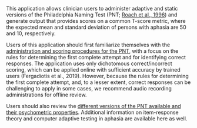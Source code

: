 This application allows clinician users to administer adaptive and static versions of the Philadelphia Naming Test (PNT; <a href="http://aphasiology.pitt.edu/215/1/24-09.pdf" target="_blank">Roach et al., 1996</a>) and generate output that provides scores on a common T-score metric, where the expected mean and standard deviation of persons with aphasia are 50 and 10, respectively. 

Users of this application should first familiarize themselves with the <a href="https://mrri.org/philadelphia-naming-test/" target="_blank">administration and scoring procedures for the PNT</a>, with a focus on the rules for determining the first complete attempt and for identifying correct responses. The application uses only dichotomous correct/incorrect scoring, which can be applied online with sufficient accuracy by trained users (Fergadiotis et al., 2019). However, because the rules for determining the first complete attempt, and, to a lesser extent, correct responses can be challenging to apply in some cases, we recommend audio recording administrations for offline review. 

Users should also review the <a href="https://rbcavanaugh.github.io/pnt/articles/articles/PNT-Versions.html" target="_blank">different versions of the PNT available and their psychometric properties</a>. Additional information on item-response theory and computer adaptive testing in aphasia are available here as well. 


